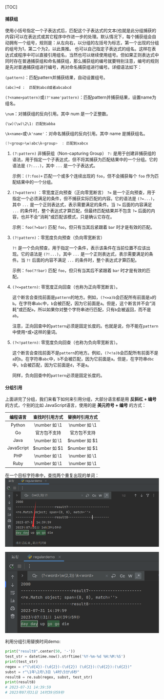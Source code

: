 [TOC]

#### 捕获组

使用小括号指定一个子表达式后，匹配这个子表达式的文本(也就是此分组捕获的内容)可以在表达式或其它程序中作进一步的处理。默认情况下，每个捕获组会自动拥有一个组号，规则是：从左向右，以分组的左括号为标志，第一个出现的分组的组号为1，第二个为2，以此类推。  也可以自己指定子表达式的组名。这样在表达式或程序中可以直接引用组名，当然也可以继续使用组号。但如果正则表达式中同时存在普通捕获组和命名捕获组，那么捕获组的编号就要特别注意，编号的规则是先对普通捕获组进行编号，再对命名捕获组进行编号。详细语法如下：

`(pattern)`：匹配pattern并捕获结果，自动设置组号。

```undefined
(abc)+d :  匹配到abcd或者abcabcd
```

`(?<name>pattern)`或`(?'name'pattern)`：匹配pattern并捕获结果，设置name为组名。

 `\num`：对捕获组的反向引用。其中 num 是一个正整数。

```undefined
(\w)(\w)\2\1: 匹配到abba
```

`\k<name>`或`\k'name'`：对命名捕获组的反向引用。其中 name 是捕获组名。

```csharp
(?<group>\w)abc\k<group>  : 匹配到xabcx
```

1. `(?:pattern)` 非捕获组（Non-capturing Group）
   `?:` 是用于创建非捕获组的语法，用于指定一个子表达式，但不将其捕获为匹配结果中的一个分组。它的语法是 `(?:...)`，其中 `...` 是一个子表达式。

   示例：`(?:foo)+` 匹配一个或多个连续出现的 `foo`，但不会捕获每个 `foo` 作为匹配结果中的一个分组。

2. `(?=pattern)` ：零宽度正向预查（正向零宽断言）
   `?=` 是一个正向预查，用于指定一个必须满足的条件，但不捕获实际匹配的内容。它的语法是 `(?=...)`，其中 `...` 是一个正则表达式，表示需要满足的条件。当 `?=` 后面的内容满足 `...` 的条件时，整个表达式才算匹配，但最终匹配结果并不包含 `?=` 后面的内容，也并不会“消耗”或匹配该模式，只是确认它存在。

   示例：`foo(?=bar)` 匹配 `foo`，但只有当其后紧跟着 `bar` 时才是有效的匹配。

3. `(?!pattern)`：零宽度负向预查（负向零宽断言）

   `?!` 是一个负向预查，用于指定一个条件，表示该条件在当前位置不应该出现。它的语法是 `(?!...)`，其中 `...` 是一个正则表达式，表示需要满足的条件。当 `?!` 后面的内容不满足 `...` 的条件时，整个表达式才算匹配。

   示例：`foo(?!bar)` 匹配 `foo`，但只有当其后不紧跟着 `bar` 时才是有效的匹配。

4. `(?<=pattern)`: 零宽度正向回查（也称为正向零宽断言）。

   这个断言会查找前面是`pattern`的地方。例如，`(?<=a)b`会匹配所有前面是`a`的`b`。在字符串`abc`中，`b`会被匹配，因为它前面是`a`。但是，这个断言并不会“消耗”或匹配`a`，所以如果你对整个字符串进行匹配，只有`b`会被返回，而不是`ab`。

   注意，正向回查中的`pattern`必须是固定长度的。也就是说，你不能在`pattern`中使用`*`或`+`这样的量词。

5. `(?<!pattern)`: 零宽度负向回查（也称为负向零宽断言）。

   这个断言会查找前面不是`pattern`的地方。例如，`(?<!a)b`会匹配所有前面不是`a`的`b`。在字符串`abc`中，`b`不会被匹配，因为它前面是`a`。但是，在字符串`dbc`中，`b`会被匹配，因为它前面是`d`，不是`a`。

   同样，负向回查中的`pattern`必须是固定长度的。

#### 分组引用

上面讲完了分组，我们来看下如何来引用分组，大部分语言都是用 **反斜杠 + 编号** 的方式，个别的比如 JavaScript语言，使用的是 **美元符号 + 编号** 的方式：

|  编程语言  | 查找时引用方式 | 替换时引用方式 |
| :--------: | :------------: | :------------: |
|   Python   | \number 如 \1  | \number 如 \1  |
|     Go     |  官方包不支持  |  官方包不支持  |
|    Java    | \number 如 \1  | $number 如 $1  |
| JavaScript | $number 如 $1  | $number 如 $1  |
|    PHP     | \number 如 \1  | \number 如 \1  |
|    Ruby    | \number 如 \1  | \number 如 \1  |

在一个目标字符串中，查找两个重复出现的单词：
![image-20230731144219315](../../daydayup.assets/image-20230731144219315.png)

![image-20230731144445944](../../daydayup.assets/image-20230731144445944.png)

利用分组引用替换时间demo:

```python
print("result8".center(50, '-'))
test_str = datetime.now().strftime('%Y-%m-%d %H:%M:%S')
print(test_str)
regex = r"(\d{4})-(\d{2})-(\d{2}) (\d{2}):(\d{2}):(\d{2})"
subst = r"\1年\2月\3日 \4时\5分\6秒"
result8 = re.sub(regex, subst, test_str)
print(result8)
# 2023-07-31 14:39:59
# 2023年07月31日 14时39分59秒
```